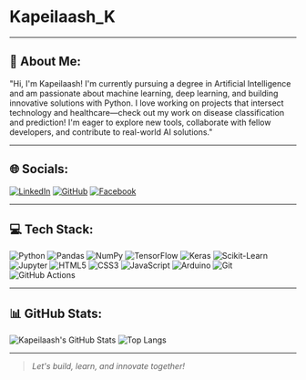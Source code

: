 # Kapeilaash_K

---

## 🐣 About Me:

"Hi, I'm Kapeilaash! I'm currently pursuing a degree in Artificial Intelligence and am passionate about machine learning, deep learning, and building innovative solutions with Python. I love working on projects that intersect technology and healthcare—check out my work on disease classification and prediction! I'm eager to explore new tools, collaborate with fellow developers, and contribute to real-world AI solutions."

---

## 🌐 Socials:

[![LinkedIn](https://img.shields.io/badge/LinkedIn-blue?logo=linkedin)](https://www.linkedin.com/in/kapeilaash/)
[![GitHub](https://img.shields.io/badge/GitHub-181717?logo=github&logoColor=white)](https://github.com/Kapeilaash)
[![Facebook](https://img.shields.io/badge/Facebook-1877F2?logo=facebook&logoColor=white)]([https://facebook.com/](https://www.facebook.com/profile.php?id=100085062914303))


---

## 💻 Tech Stack:
                                                                                                                    
![Python](https://img.shields.io/badge/Python-3776AB?logo=python&logoColor=white)
![Pandas](https://img.shields.io/badge/Pandas-150458?logo=pandas&logoColor=white)
![NumPy](https://img.shields.io/badge/NumPy-013243?logo=numpy&logoColor=white)
![TensorFlow](https://img.shields.io/badge/TensorFlow-FF6F00?logo=tensorflow&logoColor=white)
![Keras](https://img.shields.io/badge/Keras-D00000?logo=keras&logoColor=white)
![Scikit-Learn](https://img.shields.io/badge/Scikit--Learn-F7931E?logo=scikitlearn&logoColor=white)
![Jupyter](https://img.shields.io/badge/Jupyter-F37626?logo=jupyter&logoColor=white)
![HTML5](https://img.shields.io/badge/HTML5-E34F26?logo=html5&logoColor=white)
![CSS3](https://img.shields.io/badge/CSS3-1572B6?logo=css3&logoColor=white)
![JavaScript](https://img.shields.io/badge/JavaScript-F7DF1E?logo=javascript&logoColor=black)
![Arduino](https://img.shields.io/badge/Arduino-00979D?logo=arduino&logoColor=white)
![Git](https://img.shields.io/badge/Git-F05032?logo=git&logoColor=white)
![GitHub Actions](https://img.shields.io/badge/GitHub_Actions-2088FF?logo=githubactions&logoColor=white)

---

## 📊 GitHub Stats:

![Kapeilaash's GitHub Stats](https://github-readme-stats.vercel.app/api?username=Kapeilaash&show_icons=true&theme=dark)
![Top Langs](https://github-readme-stats.vercel.app/api/top-langs/?username=Kapeilaash&layout=compact&theme=dark)

---

> *Let's build, learn, and innovate together!*
